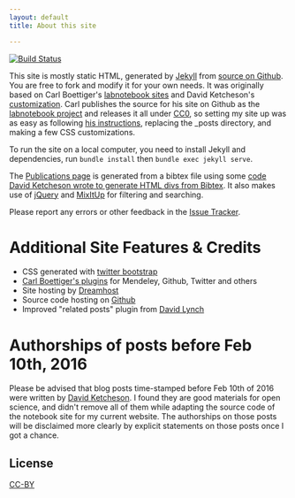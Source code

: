 ```yaml
---
layout: default
title: About this site

---
```


[![Build Status](https://travis-ci.org/i2000s/i2000s.github.io.svg?branch=dev)](https://travis-ci.org/i2000s/i2000s.github.io)

This site is mostly static HTML, generated by [Jekyll](https://github.com/mojombo/jekyll)
from [source on Github](https://github.com/i2000s/i2000s.github.io).  You are free
to fork and modify it for your own needs.
It was originally based on Carl Boettiger's
[labnotebook sites](http://carlboettiger.info) and David Ketcheson's [customization](http://davidketcheson.info).
Carl publishes the source for his site on Github as the
[labnotebook project](http://github.com/cboettig/labnotebook) and
releases it all under [CC0](http://creativecommons.org/publicdomain/zero/1.0/),
so setting my site up was as easy as following
[his instructions](http://www.carlboettiger.info/README.html),
replacing the \_posts directory, and making a few CSS customizations.

To run the site on a local computer, you need to install Jekyll and
dependencies, run `bundle install` then `bundle exec jekyll serve`.

The [Publications page](publications.html) is generated from a bibtex file
using some [code David Ketcheson wrote to generate HTML divs from Bibtex](https://github.com/ketch/tex2_rst_html).
It also makes use of [jQuery](https://github.com/ketch/tex2_rst_html) and
[MixItUp](https://mixitup.kunkalabs.com/) for filtering and searching.

Please report any errors or other feedback in the [Issue Tracker](https://github.com/ketch/labnotebook/issues).

Additional Site Features & Credits
==================================
* CSS generated with [twitter bootstrap](http://twitter.github.com/bootstrap/)
* [Carl Boettiger's plugins](https://github.com/cboettig/jekyll-labnotebook-plugins) for Mendeley, Github, Twitter and others
* Site hosting by [Dreamhost](http://dreamhost.org)
* Source code hosting on [Github](https://github.com/ketch/labnotebook)
* Improved "related posts" plugin from [David Lynch](https://github.com/kemayo/davidlynch.org/blob/master/_plugins/related_posts.rb)

Authorships of posts before Feb 10th, 2016
=========================================
Please be advised that blog posts time-stamped before Feb 10th of 2016 were written by [David Ketcheson](http://davidketcheson.info).
I found they are good materials for open science, and didn't remove all of them while adapting the source code of the notebook site for my current website.
The authorships on those posts will be disclaimed more clearly by explicit statements on those posts once I got a chance. 


License
-------

[CC-BY](http://creativecommons.org/licenses/by/3.0/deed.en_US)
